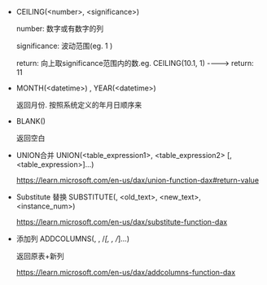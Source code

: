 - CEILING(\<number\>, \<significance\>)  

  number: 数字或有数字的列
  
  significance: 波动范围(eg. 1 )

  return: 向上取significance范围内的数.eg. CEILING(10.1, 1) ----> return: 11
  
- MONTH(\<datetime\>) , YEAR(\<datetime\>)

  返回月份. 按照系统定义的年月日顺序来

- BLANK()

  返回空白

- UNION合并 UNION(<table_expression1>, <table_expression2> [,<table_expression>]…)  

  https://learn.microsoft.com/en-us/dax/union-function-dax#return-value

- Substitute 替换 SUBSTITUTE(<text>, <old_text>, <new_text>, <instance_num>)  
  
  https://learn.microsoft.com/en-us/dax/substitute-function-dax
  
- 添加列 ADDCOLUMNS(<table>, <name>, <expression>/*[, <name>, <expression>/*]…)  
    
  返回原表+新列
  
  https://learn.microsoft.com/en-us/dax/addcolumns-function-dax
